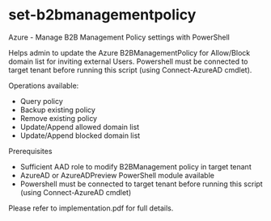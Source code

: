 # set-b2bmanagementpolicy
 Azure - Manage B2B Management Policy settings with PowerShell

Helps admin to update the Azure B2BManagementPolicy for Allow/Block domain list for inviting external Users.
Powershell must be connected to target tenant before running this script (using Connect-AzureAD cmdlet).

Operations available:
- Query policy
- Backup existing policy
- Remove existing policy
- Update/Append allowed domain list
- Update/Append blocked domain list

Prerequisites
- Sufficient AAD role to modify B2BManagement policy in target tenant
- AzureAD or AzureADPreview PowerShell module available
- Powershell must be connected to target tenant before running this script (using Connect-AzureAD cmdlet)

Please refer to implementation.pdf for full details.
